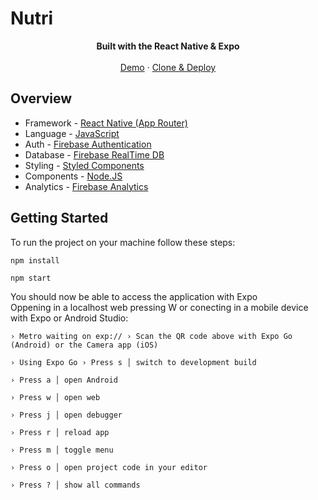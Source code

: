 # Nutri


<div align="center"><strong>Built with the React Native & Expo</strong></div>
<br />
<div align="center">
<a href="https://next-admin-dash.vercel.app/">Demo</a>
<span> · </span>
<a href="https://vercel.com/templates/next.js/admin-dashboard-tailwind-postgres-react-nextjs">Clone & Deploy</a>
<span>
</div>


## Overview

- Framework - [React Native (App Router)](https://reactnative.dev/)
- Language - [JavaScript](https://www.javascript.com/)
- Auth - [Firebase Authentication](https://console.firebase.google.com/u/0/project/myapp-14570/authentication/users?hl=pt-br)
- Database - [Firebase RealTime DB](https://console.firebase.google.com/u/0/project/myapp-14570/database?hl=pt-br)
- Styling - [Styled Components](https://styled-components.com/)
- Components - [Node.JS](https://nodejs.org/pt)
- Analytics - [Firebase Analytics](https://firebase.google.com/docs/analytics?hl=pt-br)


## Getting Started

To run the project on your machine follow these steps:

    npm install

    npm start

<span>
<div>You should now be able to access the application with Expo</div>
<div>Oppening in a localhost web pressing W or conecting in a mobile device with Expo or Android Studio:</div>
<span>
<span>

```
› Metro waiting on exp:// › Scan the QR code above with Expo Go (Android) or the Camera app (iOS)

› Using Expo Go › Press s │ switch to development build

› Press a │ open Android

› Press w │ open web

› Press j │ open debugger

› Press r │ reload app

› Press m │ toggle menu

› Press o │ open project code in your editor

› Press ? │ show all commands
```
